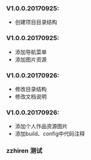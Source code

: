 ### V1.0.0.20170925:
- 创建项目目录结构

### V1.0.0.20170925:
- 添加导航菜单
- 添加图片资源

### V1.0.0.20170926:
- 修改目录结构
- 修改文档说明

### V1.0.0.20170926:
- 添加个人作品资源图片
- 添加build、config中代码注释

### zzhiren 测试